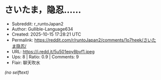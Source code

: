 # さいたま，隐忍……

- Subreddit: r_runtoJapan2
- Author: Gullible-Language634
- Created: 2025-10-15 17:28:21 UTC
- Permalink: https://reddit.com/r/runtoJapan2/comments/1o7heek/さいたま隐忍/
- URL: https://i.redd.it/5u501epy8bvf1.jpeg
- Ups: 8 | Ratio: 0.9 | Comments: 9
- Flair: 聊天吹水

_(no selftext)_
